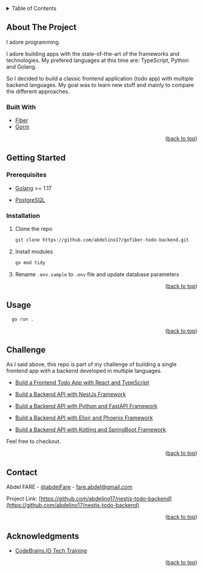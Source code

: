 <div id="top"></div>

<!-- TABLE OF CONTENTS -->
<details>
  <summary>Table of Contents</summary>
  <ol>
    <li>
      <a href="#about-the-project">About The Challenge</a>
      <ul>
        <li><a href="#built-with">Built With</a></li>
      </ul>
    </li>
    <li>
      <a href="#getting-started">Getting Started</a>
      <ul>
        <li><a href="#prerequisites">Prerequisites</a></li>
        <li><a href="#installation">Installation</a></li>
      </ul>
    </li>
    <li><a href="#usage">Usage</a></li>
    <li><a href="#challenge">Challenge</a></li>
    <li><a href="#contact">Contact</a></li>
    <li><a href="#acknowledgments">Acknowledgments</a></li>
  </ol>
</details>


<!-- ABOUT THE PROJECT -->
## About The Project

I adore programming. 

I adore building apps with the state-of-the-art of the frameworks and technologies. My prefered languages at this time are: TypeScript, Python and Golang. 

So I decided to build a classic frontend application (todo app) with multiple backend languages. My goal was to learn new stuff and mainly to compare the different approaches.


### Built With
* [Fiber](https://gofiber.io/)
* [Gorm](https://gorm.io/)

<p align="right">(<a href="#top">back to top</a>)</p>



<!-- GETTING STARTED -->
## Getting Started

### Prerequisites

* [Golang](https://golang.org/) >= 1.17

* [PostgreSQL](https://www.postgresql.org/)



### Installation


1. Clone the repo
   ```sh
   git clone https://github.com/abdelino17/gofiber-todo-backend.git
   ```
2. Install modules
   ```sh
   go mod tidy
   ```
3. Rename `.env.sample` to `.env` file and update database parameters

<p align="right">(<a href="#top">back to top</a>)</p>


<!-- USAGE EXAMPLES -->
## Usage

```sh
  go run .
```

<p align="right">(<a href="#top">back to top</a>)</p>



<!-- Challenge -->
## Challenge
As I said above, this repo is part of my challenge of building a single frontend app with a backend developed in multiple languages.

- [Build a Frontend Todo App with React and TypeScript](https://github.com/abdelino17/react-todo-frontend)

- [Build a Backend API with NestJs Framework](https://github.com/abdelino17/nestjs-todo-backend.git)

- [Build a Backend API with Python and FastAPI Framework](https://github.com/abdelino17/fastapi-todo-backend.git)

- [Build a Backend API with Elixir and Phoenix Framework](https://github.com/abdelino17/phoenix-todo-backend.git)

- [Build a Backend API with Kotling and SpringBoot Framework](https://github.com/abdelino17/springboot-todo-backend.git)


Feel free to checkout.

<p align="right">(<a href="#top">back to top</a>)</p>


<!-- CONTACT -->
## Contact

Abdel FARE - [@abdelFare](https://twitter.com/abdelFare) - fare.abdel@gmail.com

Project Link: [https://github.com/abdelino17/nestjs-todo-backend](https://github.com/abdelino17/nestjs-todo-backend)

<p align="right">(<a href="#top">back to top</a>)</p>



<!-- ACKNOWLEDGMENTS -->
## Acknowledgments

* [CodeBrains.IO Tech Training](https://www.udemy.com/user/james-coonce/)

<p align="right">(<a href="#top">back to top</a>)</p>
